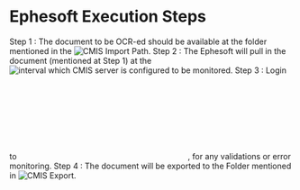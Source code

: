 # Ephesoft Execution Steps

Step 1 : The document to be OCR-ed should be available at the folder mentioned in the ![CMIS Import Path](https://github.com/sherrymax/ephesoft/tree/master/configuration-steps#2-cmis-import).
Step 2 : The Ephesoft will pull in the document (mentioned at Step 1) at the ![interval which CMIS server is configured to be monitored](https://github.com/sherrymax/ephesoft/tree/master/configuration-steps#5-cron-job-expression).
Step 3 : Login to ![Batch Instance Management](http://<host-name>:8080/dcma/BatchInstanceManagement.html), for any validations or error monitoring.
Step 4 : The document will be exported to the Folder mentioned in ![CMIS Export](https://github.com/sherrymax/ephesoft/tree/master/configuration-steps#3-cmis-export).